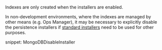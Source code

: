 Indexes are only created when the installers are enabled.

In non-development environments, where the indexes are managed by other means (e.g. Ops Manager), it may be necessary to explicitly disable the  persistence installers if [standard installers](/nservicebus/operations/installers.md) need to be used for other purposes.

snippet: MongoDBDisableInstaller